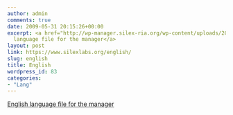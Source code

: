 ```yaml
---
author: admin
comments: true
date: 2009-05-31 20:15:26+00:00
excerpt: <a href="http://wp-manager.silex-ria.org/wp-content/uploads/2009/05/en.zip">English
  language file for the manager</a>
layout: post
link: https://www.silexlabs.org/english/
slug: english
title: English
wordpress_id: 83
categories:
- "Lang"
---
```


[English language file for the manager](http://wp-manager.silex-ria.org/wp-content/uploads/2009/05/en.zip)
